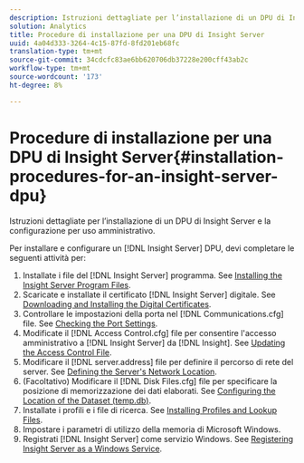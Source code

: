```yaml
---
description: Istruzioni dettagliate per l’installazione di un DPU di Insight Server e la configurazione per uso amministrativo.
solution: Analytics
title: Procedure di installazione per una DPU di Insight Server
uuid: 4a04d333-3264-4c15-87fd-8fd201eb68fc
translation-type: tm+mt
source-git-commit: 34cdcfc83ae6bb620706db37228e200cff43ab2c
workflow-type: tm+mt
source-wordcount: '173'
ht-degree: 8%

---
```



# Procedure di installazione per una DPU di Insight Server{#installation-procedures-for-an-insight-server-dpu}

Istruzioni dettagliate per l’installazione di un DPU di Insight Server e la configurazione per uso amministrativo.

Per installare e configurare un [!DNL Insight Server] DPU, devi completare le seguenti attività per:

1. Installate i file del [!DNL Insight Server] programma. See [Installing the Insight Server Program Files](../../../../home/c-inst-svr/c-install-ins-svr/t-install-proc-inst-svr-dpu/t-install-prgm-files.md#task-1e6251fd39714186baa40d38f23d0088).
1. Scaricate e installate il certificato [!DNL Insight Server] digitale. See [Downloading and Installing the Digital Certificates](../../../../home/c-inst-svr/c-install-ins-svr/t-install-proc-inst-svr-dpu/c-dnld-dgtl-cert/c-dnld-dgtl-cert.md#concept-4f79c240492f4e52b6375b4b3bbefa17).
1. Controllare le impostazioni della porta nel [!DNL Communications.cfg] file. See [Checking the Port Settings](../../../../home/c-inst-svr/c-install-ins-svr/t-install-proc-inst-svr-dpu/t-chk-pt-stgs.md#task-a91191b0a19e4437aa535a27c734ae64).
1. Modificate il [!DNL Access Control.cfg] file per consentire l&#39;accesso amministrativo a [!DNL Insight Server] da [!DNL Insight]. See [Updating the Access Control File](../../../../home/c-inst-svr/c-install-ins-svr/t-install-proc-inst-svr-dpu/c-updt-accss-ctrl-file.md#concept-fb9aa0c0e0664c018528f56d01c4808d).
1. Modificare il [!DNL server.address] file per definire il percorso di rete del server. See [Defining the Server&#39;s Network Location](../../../../home/c-inst-svr/c-install-ins-svr/t-install-proc-inst-svr-dpu/c-svrs-ntwk-loc/c-svrs-ntwk-loc.md#concept-87dd2aa3448c415ca1285bc445a8c649).
1. (Facoltativo) Modificare il [!DNL Disk Files.cfg] file per specificare la posizione di memorizzazione dei dati elaborati. See [Configuring the Location of the Dataset (temp.db)](../../../../home/c-inst-svr/c-install-ins-svr/t-install-proc-inst-svr-dpu/t-cfg-loc-dtst.md#task-f645eefecb154e679acbb480a07c1f0e).
1. Installate i profili e i file di ricerca. See [Installing Profiles and Lookup Files](../../../../home/c-inst-svr/c-install-ins-svr/t-install-proc-inst-svr-dpu/c-install-prof-lkup-files.md#concept-1631895d09a14dc99316bf8cf166fdfc).
1. Impostare i parametri di utilizzo della memoria di Microsoft Windows.
1. Registrati [!DNL Insight Server] come servizio Windows. See [Registering Insight Server as a Windows Service](../../../../home/c-inst-svr/c-install-ins-svr/t-install-proc-inst-svr-dpu/c-reg-wdws-svc.md#concept-f2c7aa891d544a2595aa01d0d796a540).
